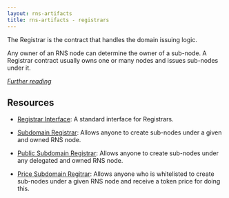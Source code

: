```yaml
---
layout: rns-artifacts
title: rns-artifacts - registrars
---
```


The Registrar is the contract that handles the domain issuing logic.

Any owner of an RNS node can determine the owner of a sub-node. A Registrar contract usually owns one or many nodes and issues sub-nodes under it.

_[Further reading](https://docs.rns.rifos.org/Architecture/Registrar)_

## Resources

- [Registrar Interface](Registrar-Interface): A standard interface for Registrars.

- [Subdomain Registrar](Subdomain-Registrar): Allows anyone to create sub-nodes under a given and owned RNS node.
- [Public Subdomain Registrar](Public-Subdomain-Registrar): Allows anyone to create sub-nodes under any delegated  and owned RNS node.
- [Price Subdomain Regitrar](Price-Subdomain-Registrar): Allows anyone who is whitelisted to create sub-nodes under a given RNS node and receive a token price for doing this.
